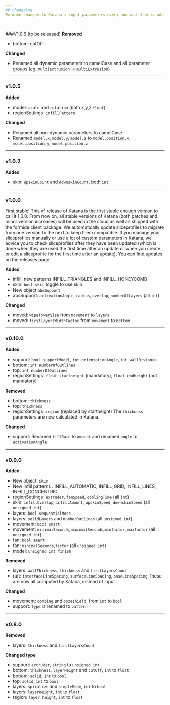 ```yaml
---
## Changelog
We make changes to Katana's input parameters every now and then to add even more functionality. For platform users, there is no action required. If you use manual sliceparameters however, it is advised to check this log to see if your app is still up to date.

---
```

###V1.0.6 (to be released)
**Removed**
- bottom: cutOff

**Changed**
- Renamed all dynamic parameters to camelCase and all parameter groups (eg. `multiextrusion` -> `multiExtrusion`)

---
### v1.0.5
**Added**
- model: `scale` and `rotation` (both x,y,z `float`)
- regionSettings: `infillPattern`

**Changed**
 - Renamed all non-dynamic parameters to camelCase
 - Renamed `model.x`, `model.y`, `model.z` to `model.position.x`, `model.position.y`, `model.position.z` 

---
### v1.0.2
**Added**
- skin: `upskinCount` and `downskinCount`, both `int`


---
### v1.0.0
First stable! This v1 release of Katana is the first stable enough version to call it 1.0.0. From now on, all stable versions of Katana (both patches and minor version increases) will be used in the cloud as well as shipped with the formide client package. We automatically update sliceprofiles to migrate from one version to the next to keep them compatible. If you manage your sliceprofiles manually or use a lot of custom parameters in Katana, we advice you to check sliceprofiles after they have been updated (which is done when they are used the first time after an update or when you create or edit a sliceprofile for the first time after an update). You can find updates on the releases page.

**Added**
- infill: new patterns INFILL_TRIANGLES and INFILL_HONEYCOMB
- skin: `bool skin` toggle to use skin
- New object `absSupport`
- absSupport: `activationAngle`, `radius`, `overlap`, `numberOfLayers` (all `int`)

**Changed**
- moved: `wipeTowerSize` from `movement` to `layers`
- moved: `firstLayersWidthFactor` from `movement` to `bottom`

---
### v0.10.0
**Added**
- support: `bool supportModel`, `int orientationAngle`, `int wallDistance`
- bottom: `int numberOfOutlines`
- top: `int numberOfOutlines`
- regionSettings: `float startheight` (mandatory), `float endheight` (not mandatory)

**Removed**
- bottom: `thickness`
- top: `thickness`
- regionSettings: `region` (replaced by startheight)
The `thickness` parameters are now calculated in Katana.

**Changed**
- support: Renamed `fillRate` to `amount` and renamed `angle` to `activationAngle`

---
### v0.9.0
**Added**
- New object: `skin`
- New infill patterns : INFILL_AUTOMATIC, INFILL_GRID, INFILL_LINES, INFILL_CONCENTRIC
- regionSettings: `extruder`, `fanSpeed`, `coolingTime` (all `int`)
- skin: `infillOverlap`, `infillAmount`, `upskinSpeed`, `downskinSpeed` (all `unsigned int`)
- layers: `bool sequentialMode`
- layers: `solidLayers` and `numberOutlines` (all `unsigned int`)
- movement: `bool smart` 
- movement: `minimalSeconds`, `maximalSeconds`,`minfactor`, `maxfactor` (all `unsigned int`)
- fan: `bool smart`
- fan: `minimalSeconds`,`factor`  (all `unsigned int`)
- model: `unsigned int finish`

**Removed**
- layers: `wallThickness`, `thickness` and `firstLayersCount` 
- raft: `interfaceLineSpacing`, `surfaceLineSpacing`, `baseLineSpacing`
These are now all computed by Katana, instead of input
 
**Changed**
- movement: `combing` and `oozeshield`, from `int` to `bool`
- support: `type` is renamed to `pattern`

---
### v0.8.0
**Removed**
- layers: `thickness` and `firstLayersCount` 

**Changed type**
- support: `extruder`, `string` to `unsigned int`
- bottom: `thickness`, `layerHeight` and `cutOff`, `int` to `float`
- bottom: `solid`, `int` to `bool`
- top: `solid`, `int` to `bool`
- layers: `spiralize` and `simpleMode`, `int` to `bool`
- layers: `layerHeight`, `int` to `float`
- region: `layer height`, `int` to `float`
